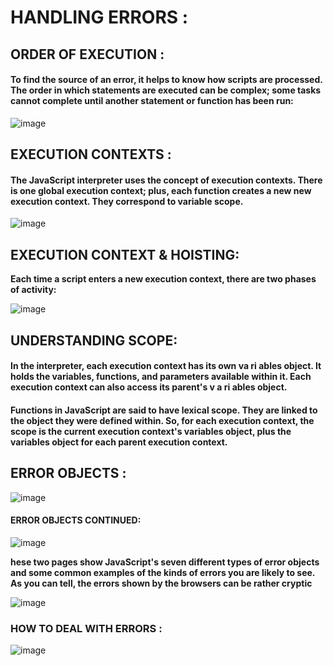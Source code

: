 # HANDLING ERRORS :
## ORDER OF EXECUTION :
#### To find the source of an error, it helps to know how scripts are processed.  The order in which statements are executed can be complex; some tasks  cannot complete until another statement or function has been run: 

![image](https://user-images.githubusercontent.com/79833733/112392480-224f3780-8d02-11eb-9cd8-ffa5a3fb34c0.png)



## EXECUTION CONTEXTS :
#### The JavaScript interpreter uses the concept of execution contexts. There is one global execution context; plus, each function creates a new  new execution context. They correspond to variable scope. 


![image](https://user-images.githubusercontent.com/79833733/112392624-680c0000-8d02-11eb-9384-54db5d603ae8.png)


## EXECUTION CONTEXT & HOISTING:

**Each time a script enters a new execution context, there are two phases  of activity:**

![image](https://user-images.githubusercontent.com/79833733/112393030-11eb8c80-8d03-11eb-9d64-5b8b5f5a0a53.png)

## UNDERSTANDING SCOPE:
#### In the interpreter, each execution context has its own va ri ables object. It holds the variables, functions, and parameters available within it. Each execution context can also access its parent's v a ri ables object. 

#### Functions in JavaScript are said to have lexical scope.  They are linked to the object they were defined within.  So, for each execution context, the scope is the  current execution context's variables object, plus the  variables object for each parent execution context.

## ERROR OBJECTS :

![image](https://user-images.githubusercontent.com/79833733/112393488-d1d8d980-8d03-11eb-92e3-d9eed5b3095b.png)


#### ERROR OBJECTS CONTINUED:

![image](https://user-images.githubusercontent.com/79833733/112393585-ffbe1e00-8d03-11eb-8698-a1a0b7cda9d8.png)

**hese two pages show JavaScript's seven different types of error objects  and some common examples of the kinds of errors you are likely to see. As you can tell, the errors shown by the browsers can be rather cryptic**


![image](https://user-images.githubusercontent.com/79833733/112393806-51ff3f00-8d04-11eb-8c23-c9dbd97d56bc.png)


### HOW TO DEAL WITH  ERRORS :

![image](https://user-images.githubusercontent.com/79833733/112393987-9ab6f800-8d04-11eb-9d4e-b7ebea9ad7b6.png)



